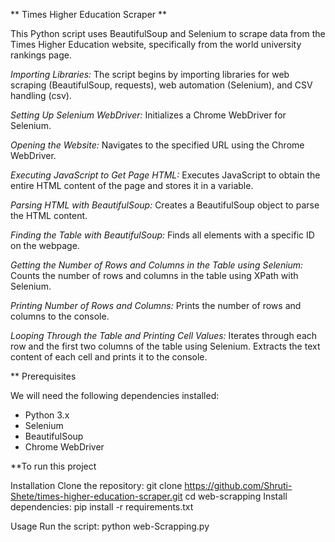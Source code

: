 ** Times Higher Education Scraper **

This Python script uses BeautifulSoup and Selenium to scrape data from the Times Higher Education website, specifically from the world university rankings page.

*Importing Libraries:*
The script begins by importing libraries for web scraping (BeautifulSoup, requests), web automation (Selenium), and CSV handling (csv).

*Setting Up Selenium WebDriver:*
Initializes a Chrome WebDriver for Selenium.

*Opening the Website:*
Navigates to the specified URL using the Chrome WebDriver.

*Executing JavaScript to Get Page HTML:*
Executes JavaScript to obtain the entire HTML content of the page and stores it in a variable.

*Parsing HTML with BeautifulSoup:*
Creates a BeautifulSoup object to parse the HTML content.

*Finding the Table with BeautifulSoup:*
Finds all <table> elements with a specific ID on the webpage.

*Getting the Number of Rows and Columns in the Table using Selenium:*
Counts the number of rows and columns in the table using XPath with Selenium.

*Printing Number of Rows and Columns:*
Prints the number of rows and columns to the console.

*Looping Through the Table and Printing Cell Values:*
Iterates through each row and the first two columns of the table using Selenium.
Extracts the text content of each cell and prints it to the console.

** Prerequisites

We will need the following dependencies installed:

- Python 3.x
- Selenium
- BeautifulSoup
- Chrome WebDriver

**To run this project

Installation
Clone the repository: git clone https://github.com/Shruti-Shete/times-higher-education-scraper.git
                      cd web-scrapping
Install dependencies:
pip install -r requirements.txt

Usage
Run the script:  python web-Scrapping.py

